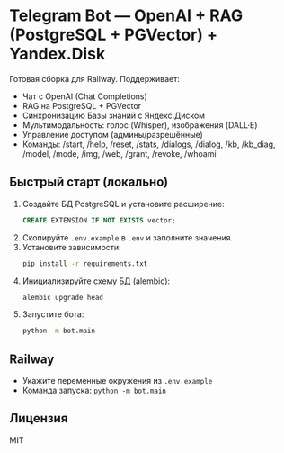 # Telegram Bot — OpenAI + RAG (PostgreSQL + PGVector) + Yandex.Disk

Готовая сборка для Railway. Поддерживает:
- Чат с OpenAI (Chat Completions)
- RAG на PostgreSQL + PGVector
- Синхронизацию Базы знаний с Яндекс.Диском
- Мультимодальность: голос (Whisper), изображения (DALL·E)
- Управление доступом (админы/разрешённые)
- Команды: /start, /help, /reset, /stats, /dialogs, /dialog, /kb, /kb_diag, /model, /mode, /img, /web, /grant, /revoke, /whoami

## Быстрый старт (локально)
1. Создайте БД PostgreSQL и установите расширение:
   ```sql
   CREATE EXTENSION IF NOT EXISTS vector;
   ```
2. Скопируйте `.env.example` в `.env` и заполните значения.
3. Установите зависимости:
   ```bash
   pip install -r requirements.txt
   ```
4. Инициализируйте схему БД (alembic):
   ```bash
   alembic upgrade head
   ```
5. Запустите бота:
   ```bash
   python -m bot.main
   ```

## Railway
- Укажите переменные окружения из `.env.example`
- Команда запуска: `python -m bot.main`

## Лицензия
MIT
